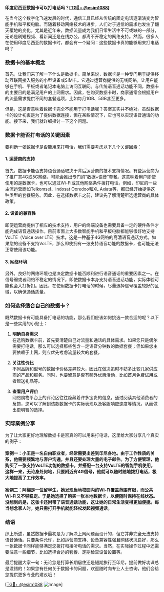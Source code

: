 **印度尼西亚数据卡可以打电话吗？[[TG💪+ @esim1088](https://t.me/s/esim1088)]**

在当今这个数字化飞速发展的时代，通信工具已经从传统的固定电话逐渐演变为智能手机和平板电脑。而随着移动网络技术的进步，人们对于通信的需求也发生了翻天覆地的变化。尤其是近年来，数据流量成为我们日常生活中不可或缺的一部分，无论是刷短视频、看新闻还是在线办公，都离不开稳定的网络支持。然而，很多人在使用印度尼西亚的数据卡时，都会有一个疑问：这些数据卡真的能够用来打电话吗？

### 数据卡的基本概念

首先，让我们来了解一下什么是数据卡。简单来说，数据卡是一种专门用于提供移动互联网接入服务的小型设备或SIM卡。它通过运营商提供的无线网络，让用户能够在手机、平板或者笔记本电脑上访问互联网。与传统语音通话功能不同，数据卡的主要目的是满足用户的上网需求。因此，在购买数据卡时，商家通常会根据用户的流量需求提供不同的套餐选项，比如每月1GB、5GB甚至更多。

但是，这是否意味着数据卡完全不能用于打电话呢？答案其实并不绝对。虽然数据卡的设计初衷是为了提供数据连接，但在某些情况下，它也可以实现语音通话的功能。接下来，我们就详细探讨一下这个问题。

### 数据卡能否打电话的关键因素

要判断一张数据卡是否能用来打电话，我们需要考虑以下几个关键因素：

#### 1. **运营商的支持**
   首先，数据卡能否支持语音通话取决于背后运营商的技术支持情况。有些运营商为了推广其4G或5G网络，可能会推出专门的“数据+语音”套餐。这意味着用户即使使用的是数据卡，也可以通过Wi-Fi或其他网络条件拨打电话。例如，印尼的一些主流运营商如Telkomsel、Indosat Ooredoo和XL Axiata等，都已经开始提供这种类型的套餐服务。因此，在选择数据卡之前，建议先了解清楚所选运营商的具体政策。

#### 2. **设备的兼容性**
   即便运营商提供了相应的技术支持，用户的终端设备也需要具备一定的硬件条件才能完成语音通话操作。目前市面上大多数智能手机和平板电脑都能够很好地支持VoLTE（Voice over LTE）技术，这是一种基于4G网络的高清语音通话方式。如果您的设备不支持VoLTE，那么即使拥有一张支持语音功能的数据卡，也可能无法正常使用该功能。

#### 3. **网络环境**
   另外，良好的网络环境也是决定数据卡能否顺利进行语音通话的重要因素之一。在信号弱或者网络不稳定的情况下，即使数据卡本身支持语音通话功能，实际体验可能也会大打折扣。因此，在使用数据卡打电话的时候，尽量选择信号覆盖较好的区域，以确保通话质量。

### 如何选择适合自己的数据卡？

既然数据卡有可能具备打电话的功能，那么我们应该如何挑选一款合适的呢？以下是一些实用的小贴士：

1. **明确自身需求**  
   在选购数据卡前，首先要清楚自己对流量和通话的具体需求。如果您只是偶尔需要打电话，那么可以选择那些包含一定语音分钟数的数据套餐；但如果您主要依赖于上网，则应优先考虑流量较大的套餐。

2. **关注性价比**  
   不同品牌和型号的数据卡价格差异较大，因此在做决策时不妨多比较几家供应商的产品和服务。同时，也要留意是否有额外优惠活动，比如首月免费试用或者赠送礼品等。

3. **查看用户评价**  
   网络购物平台上的评论区往往隐藏着许多宝贵的信息。通过阅读其他消费者的反馈，您可以了解到该款数据卡的实际表现以及客服响应速度等情况，从而做出更明智的选择。

### 实际案例分享

为了让大家更好地理解数据卡是否真的可以用来打电话，这里给大家分享几个真实的例子：

#### 案例一：小王是一名自由职业者，经常需要出差到印尼各地。由于工作性质的关系，他需要频繁地与客户沟通，并且还要处理大量的电子邮件。为了方便管理，他购买了一张支持VoLTE功能的数据卡，并搭配一台支持VoLTE的智能手机使用。这样一来，无论身处何地，只要附近有4G信号，他就可以随时随地拨打电话，极大地提高了工作效率。

#### 案例二：阿梅是一位留学生，她发现当地校园内的Wi-Fi覆盖范围有限，而公共Wi-Fi又不够稳定。于是她选择了购买一张本地数据卡，以便随时保持在线状态。没想到的是，这张卡还附带了语音通话功能，这让她的日常生活变得更加便捷。每当想念家人时，她只需打开手机就能轻松发起视频通话。

### 结语

综上所述，虽然数据卡最初是为了解决上网问题而设计的，但它并非完全无法支持语音通话。只要条件允许，比如运营商支持、设备兼容性强且网络状况良好，那么一张数据卡同样能够满足您拨打和接听电话的需求。当然，在实际操作过程中还需要注意一些细节，比如选择合适的套餐、定期检查设备设置等。

最后提醒大家一句：无论您是打算长期居住还是短期旅行至印尼，提前做好功课总是没错的！如果您有任何关于数据卡的问题，欢迎随时向专业人士咨询，他们会给您提供更多专业的建议哦！

[[TG💪+ @esim1088](https://t.me/s/esim1088) ![Image](https://i.postimg.cc/4NQfJmqS/Snipaste-2025-05-13-00-14-12.png)]